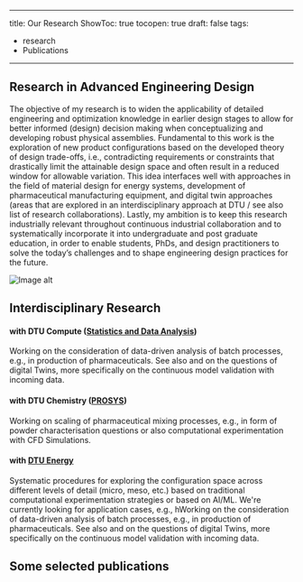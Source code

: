 
---
title: Our Research
ShowToc: true
tocopen: true
draft: false
tags:
  - research
  - Publications
---

## Research in Advanced Engineering Design
The objective of my research is to widen the applicability of detailed engineering and optimization knowledge in earlier design stages to allow for better informed (design) decision making when conceptualizing and developing robust physical assemblies. Fundamental to this work is the exploration of new product configurations based on the developed theory of design trade-offs, i.e., contradicting requirements or constraints that drastically limit the attainable design space and often result in a reduced window for allowable variation. This idea interfaces well with approaches in the field of material design for energy systems, development of pharmaceutical manufacturing equipment, and digital twin approaches (areas that are explored in an interdisciplinary approach at DTU / see also list of research collaborations). Lastly, my ambition is to keep this research industrially relevant throughout continuous industrial collaboration and to systematically incorporate it into undergraduate and post graduate education, in order to enable students, PhDs, and design practitioners to solve the today’s challenges and to shape engineering design practices for the future.

![Image alt](/images/Research.png)


## Interdisciplinary Research

#### with DTU Compute ([Statistics and Data Analysis](https://www.compute.dtu.dk/sections/stat))
Working on the consideration of data-driven analysis of batch processes, e.g., in production of pharmaceuticals. See also and on the questions of digital Twins, more specifically on the continuous model validation with incoming data. 

#### with DTU Chemistry ([PROSYS](https://www.kt.dtu.dk/research/prosys))
Working on scaling of pharmaceutical mixing processes, e.g., in form of powder characterisation questions or also computational experimentation with CFD Simulations. 

#### with [DTU Energy](https://www.energy.dtu.dk/)
Systematic procedures for exploring the configuration space across different levels of detail (micro, meso, etc.) based on traditional computational experimentation strategies or based on AI/ML. We're currently looking for application cases, e.g., hWorking on the consideration of data-driven analysis of batch processes, e.g., in production of pharmaceuticals. See also and on the questions of digital Twins, more specifically on the continuous model validation with incoming data. 


## Some selected publications